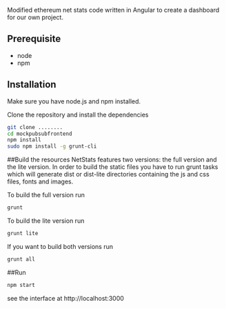 Modified ethereum net stats code written in Angular to create a dashboard for our own project.

## Prerequisite
* node
* npm

## Installation
Make sure you have node.js and npm installed.

Clone the repository and install the dependencies

```bash
git clone ........
cd mockpubsubfrontend
npm install
sudo npm install -g grunt-cli
```

##Build the resources
NetStats features two versions: the full version and the lite version. In order to build the static files you have to run grunt tasks which will generate dist or dist-lite directories containing the js and css files, fonts and images.


To build the full version run
```bash
grunt
```

To build the lite version run
```bash
grunt lite
```

If you want to build both versions run
```bash
grunt all
```

##Run

```bash
npm start
```

see the interface at http://localhost:3000

